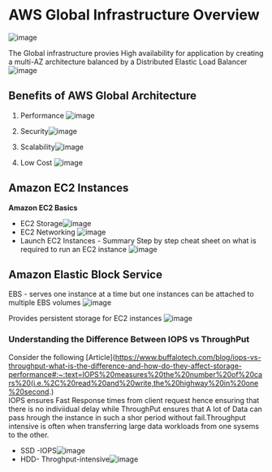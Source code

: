 # AWS Global Infrastructure Overview
![image](https://github.com/lkiunga/AWS-Cloud-Engineer-Skills-Lab/assets/45036280/f2bbf779-f970-40df-8648-8343b5291f9f)

The Global infrastructure provies High availability for application by creating a multi-AZ architecture balanced by a Distributed Elastic Load Balancer
![image](https://github.com/lkiunga/AWS-Cloud-Engineer-Skills-Lab/assets/45036280/a2379806-30a5-4e65-8154-d560376b388b)
## Benefits of AWS Global Architecture
1. Performance ![image](https://github.com/lkiunga/AWS-Cloud-Engineer-Skills-Lab/assets/45036280/354a6eff-029a-4647-94d0-97dff134e95a)

2. Security![image](https://github.com/lkiunga/AWS-Cloud-Engineer-Skills-Lab/assets/45036280/eff46eb5-e647-40d4-882b-868219f3845f)

3. Scalability![image](https://github.com/lkiunga/AWS-Cloud-Engineer-Skills-Lab/assets/45036280/1507eada-3c9e-4619-86af-2dbf9ac4c84d)

4. Low Cost ![image](https://github.com/lkiunga/AWS-Cloud-Engineer-Skills-Lab/assets/45036280/ba5f6a3d-b57d-481d-9ac9-0266cd95635a)

## Amazon EC2 Instances
**Amazon EC2 Basics**
+ EC2 Storage![image](https://github.com/lkiunga/AWS-Cloud-Engineer-Skills-Lab/assets/45036280/5f409777-f568-4ca1-9a70-dbaf4225804b)
+ EC2 Networking ![image](https://github.com/lkiunga/AWS-Cloud-Engineer-Skills-Lab/assets/45036280/5b81d938-db9e-48eb-a914-7cdae6ff9e99)
+ Launch EC2 Instances - Summary Step by step cheat sheet on what is required to run an EC2 instance ![image](https://github.com/lkiunga/AWS-Cloud-Engineer-Skills-Lab/assets/45036280/dfb0778c-705f-4a6e-8b60-4cbcb8f34fb8)
## Amazon Elastic Block Service
EBS - serves one instance at a time but one instances can be attached to multiple EBS volumes
![image](https://github.com/lkiunga/AWS-Cloud-Engineer-Skills-Lab/assets/45036280/c6b7bfd3-32db-4de4-a360-e46126fea12a)

Provides persistent storage for EC2 instances
![image](https://github.com/lkiunga/AWS-Cloud-Engineer-Skills-Lab/assets/45036280/f7e254a2-3fbb-41a7-9a73-f9e0fe05da87)
### Understanding the Difference Between IOPS vs ThroughPut
Consider the following [Article](https://www.buffalotech.com/blog/iops-vs-throughput-what-is-the-difference-and-how-do-they-affect-storage-performance#:~:text=IOPS%20measures%20the%20number%20of%20cars%20(i.e.%2C%20read%20and%20write,the%20highway%20in%20one%20second.) </br>
IOPS ensures Fast Response times from client request hence ensuring that there is no indiviidual delay while ThroughPut  ensures that A lot of Data can pass hrough the instance in such a shor period without fail.Throughput intensive is often when transferring large data workloads from one sysems to the other.
+ SSD -IOPS![image](https://github.com/lkiunga/AWS-Cloud-Engineer-Skills-Lab/assets/45036280/00a93be6-e7c1-4eeb-b33f-db7b890fe224)
+ HDD- Throghput-intensive![image](https://github.com/lkiunga/AWS-Cloud-Engineer-Skills-Lab/assets/45036280/386cf9c5-473a-4f2e-a031-b2e8ea77cbca)



